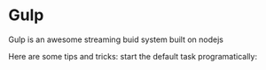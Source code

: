 # Gulp
Gulp is an awesome streaming buid system built on nodejs

Here are some tips and tricks:
start the default task programatically:
